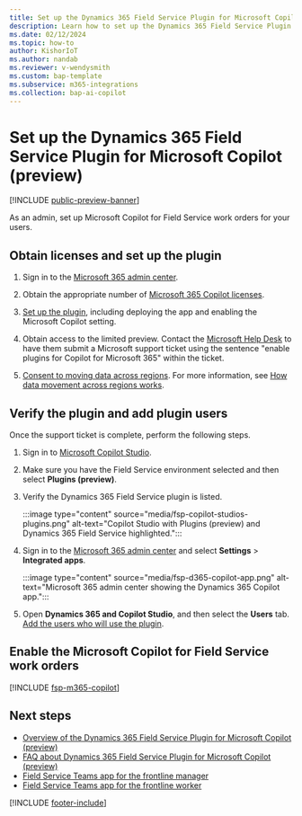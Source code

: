 ```yaml
---
title: Set up the Dynamics 365 Field Service Plugin for Microsoft Copilot (preview)
description: Learn how to set up the Dynamics 365 Field Service Plugin for Microsoft Copilot.
ms.date: 02/12/2024
ms.topic: how-to
author: KishorIoT
ms.author: nandab
ms.reviewer: v-wendysmith
ms.custom: bap-template
ms.subservice: m365-integrations
ms.collection: bap-ai-copilot 
---
```


# Set up the Dynamics 365 Field Service Plugin for Microsoft Copilot (preview)

[!INCLUDE [public-preview-banner](../includes/public-preview-banner.md)]

As an admin, set up Microsoft Copilot for Field Service work orders for your users.

## Obtain licenses and set up the plugin

1. Sign in to the [Microsoft 365 admin center](https://admin.microsoft.com/).

1. Obtain the appropriate number of [Microsoft 365 Copilot licenses](/microsoft-365-copilot/microsoft-365-copilot-setup#manage-licenses-for-copilot).

1. [Set up the plugin](/microsoft-copilot-studio/copilot-plugins-overview#use-plugins-in-microsoft-copilot), including deploying the app and enabling the Microsoft Copilot setting.

1. Obtain access to the limited preview. Contact the [Microsoft Help Desk](https://aka.ms/TechWeb) to have them submit a Microsoft support ticket using the sentence "enable plugins for Copilot for Microsoft 365" within the ticket.

   <!--- Include a link once the section is updated (/microsoft-365-copilot/extensibility/prerequisites#requirements-for-plugin-development) --->

1. [Consent to moving data across regions](/power-platform/admin/geographical-availability-copilot#enable-data-movement-across-regions). For more information, see [How data movement across regions works](/power-platform/admin/geographical-availability-copilot#how-data-movement-across-regions-works).

## Verify the plugin and add plugin users

Once the support ticket is complete, perform the following steps.

1. Sign in to [Microsoft Copilot Studio](https://copilotstudio.microsoft.com/).

1. Make sure you have the Field Service environment selected and then select **Plugins (preview)**.

1. Verify the Dynamics 365 Field Service plugin is listed.

   :::image type="content" source="media/fsp-copilot-studios-plugins.png" alt-text="Copilot Studio with Plugins (preview) and Dynamics 365 Field Service highlighted.":::

1. Sign in to the [Microsoft 365 admin center](https://admin.microsoft.com/) and select **Settings** > **Integrated apps**.

   :::image type="content" source="media/fsp-d365-copilot-app.png" alt-text="Microsoft 365 admin center showing the Dynamics 365 Copilot app.":::

1. Open **Dynamics 365 and Copilot Studio**, and then select the **Users** tab. [Add the users who will use the plugin](/microsoft-365/admin/manage/manage-plugins-for-copilot-in-integrated-apps#manage-how-users-can-install-plugins-for-copilot).

## Enable the Microsoft Copilot for Field Service work orders

[!INCLUDE [fsp-m365-copilot](../includes/fsp-m365-copilot.md)]

## Next steps

- [Overview of the Dynamics 365 Field Service Plugin for Microsoft Copilot (preview)](flw-m365-chat.md)
- [FAQ about Dynamics 365 Field Service Plugin for Microsoft Copilot (preview)](faqs-m365-chat.md)
- [Field Service Teams app for the frontline manager](flw-teams-manager.md)
- [Field Service Teams app for the frontline worker](flw-teams-worker.md)

[!INCLUDE [footer-include](../includes/footer-banner.md)]
